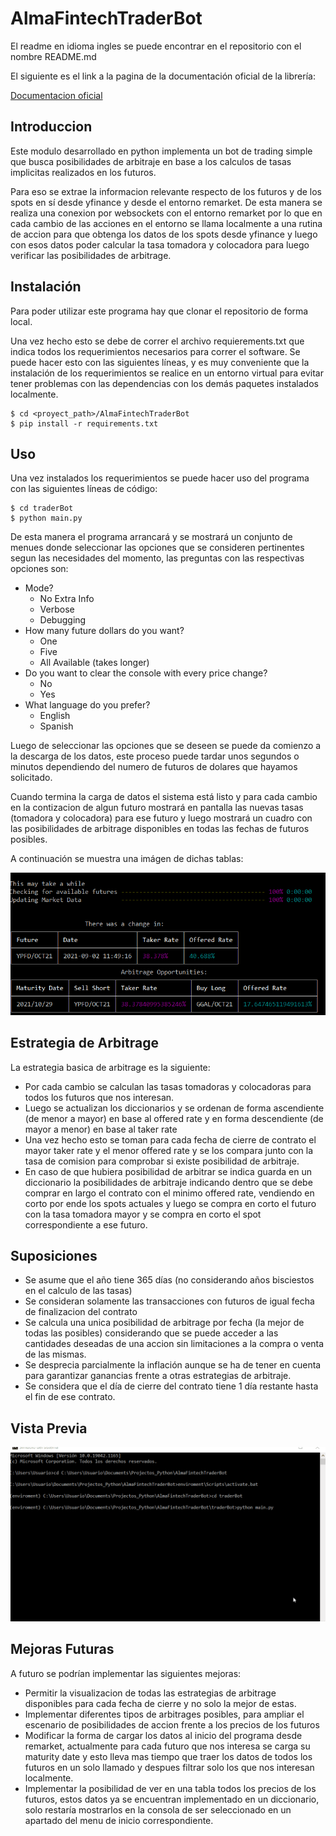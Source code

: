 # AlmaFintechTraderBot

El readme en idioma ingles se puede encontrar en el repositorio con el nombre README.md

El siguiente es el link a la pagina de la documentación oficial de la librería: 

[Documentacion oficial](https://tradingbotalma.readthedocs.io/)

## Introduccion

Este modulo desarrollado en python implementa un bot de trading simple que busca posibilidades de arbitraje en base a los calculos de tasas implicitas realizados en los futuros.

Para eso se extrae la informacion relevante respecto de los futuros y de los spots en sí desde yfinance y desde el entorno remarket. De esta manera se realiza una conexion por websockets con el entorno remarket por lo que en cada cambio de las acciones en el entorno se llama localmente a una rutina de accion para que obtenga los datos de los spots desde yfinance y luego con esos datos poder calcular la tasa tomadora y colocadora para luego verificar las posibilidades de arbitrage.

## Instalación

Para poder utilizar este programa hay que clonar el repositorio de forma local.

Una vez hecho esto se debe de correr el archivo requierements.txt que indica todos los requerimientos necesarios para correr el software. Se puede hacer esto con las siguientes líneas, y es muy conveniente que la instalación de los requerimientos se realice en un entorno virtual para evitar tener problemas con las dependencias con los demás paquetes instalados localmente.


```shell
$ cd <proyect_path>/AlmaFintechTraderBot
$ pip install -r requirements.txt
```

## Uso

Una vez instalados los requerimientos se puede hacer uso del programa con las siguientes líneas de código:

```shell
$ cd traderBot
$ python main.py
```

De esta manera el programa arrancará y se mostrará un conjunto de menues donde seleccionar las opciones que se consideren pertinentes segun las necesidades del momento, las preguntas con las respectivas opciones son:

<ul>
  <li>Mode?
    <ul>
      <li>No Extra Info</li>
      <li>Verbose</li>
      <li>Debugging</li>
    </ul>
  </li>
  <li>How many future dollars do you want?
    <ul>
      <li>One</li>
      <li>Five</li>
      <li>All Available (takes longer)</li>
    </ul>
  </li>
  <li>Do you want to clear the console with every price change?
  <ul>
      <li>No</li>
      <li>Yes</li>
    </ul>
  </li>
  <li>What language do you prefer?
  <ul>
      <li>English</li>
      <li>Spanish</li>
    </ul>
  </li>
</ul>

Luego de seleccionar las opciones que se deseen se puede da comienzo a la descarga de los datos, este proceso puede tardar unos segundos o minutos dependiendo del numero de futuros de dolares que hayamos solicitado.

Cuando termina la carga de datos el sistema está listo y para cada cambio en la contizacion de algun futuro mostrará en pantalla las nuevas tasas (tomadora y colocadora) para ese futuro y luego mostrará un cuadro con las posibilidades de arbitrage disponibles en todas las fechas de futuros posibles.

A continuación se muestra una imágen de dichas tablas:

![Tablas de resultado](readme/tables.png)

## Estrategia de Arbitrage

La estrategia basica de arbitrage es la siguiente:

<ul>
<li>Por cada cambio se calculan las tasas tomadoras y colocadoras para todos los futuros que nos interesan. </li>
<li>Luego se actualizan los diccionarios y se ordenan de forma ascendiente (de menor a mayor) en base al offered rate y en forma descendiente (de mayor a menor) en base al taker rate</li>
<li>Una vez hecho esto se toman para cada fecha de cierre de contrato el mayor taker rate y el menor offered rate y se los compara junto con la tasa de comision para comprobar si existe posibilidad de arbitraje.</li>
<li>En caso de que hubiera posibilidad de arbitrar se indica guarda en un diccionario la posibilidades de arbitraje indicando dentro que se debe comprar en largo el contrato con el minimo offered rate, vendiendo en corto por ende los spots actuales y luego se compra en corto el futuro con la tasa tomadora mayor y se compra en corto el spot correspondiente a ese futuro.</li>
</ul>

## Suposiciones

<ul>
<li>Se asume que el año tiene 365 días (no considerando años bisciestos en el calculo de las tasas)</li>
<li>Se consideran solamente las transacciones con futuros de igual fecha de finalizacion del contrato</li>
<li>Se calcula una unica posibilidad de arbitrage por fecha (la mejor de todas las posibles) considerando que se puede acceder a las cantidades deseadas de una accion sin limitaciones a la compra o venta de las mismas.</li>
<li>Se desprecia parcialmente la inflación aunque se ha de tener en cuenta para garantizar ganancias frente a otras estrategias de arbitraje.</li>
<li>Se considera que el día de cierre del contrato tiene 1 día restante hasta el fin de ese contrato.</li>
</ul>


## Vista Previa


![App Working](readme/running.gif)

## Mejoras Futuras

A futuro se podrían implementar las siguientes mejoras:

<ul>
<li>Permitir la visualizacion de todas las estrategias de arbitrage disponibles para cada fecha de cierre y no solo la mejor de estas.</li>
<li>Implementar diferentes tipos de arbitrages posibles, para ampliar el escenario de posibilidades de accion frente a los precios de los futuros</li>
<li>Modificar la forma de cargar los datos al inicio del programa desde remarket, actualmente para cada futuro que nos interesa se carga su maturity date y esto lleva mas tiempo que traer los datos de todos los futuros en un solo llamado y despues filtrar solo los que nos interesan localmente.</li>
<li>Implementar la posibilidad de ver en una tabla todos los precios de los futuros, estos datos ya se encuentran implementado en un diccionario, solo restaría mostrarlos en la consola de ser seleccionado en un apartado del menu de inicio correspondiente.</li>
</ul>

